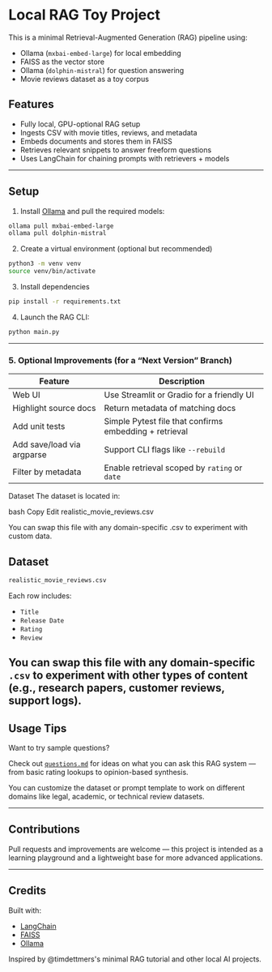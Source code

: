 # Local RAG Toy Project 

This is a minimal Retrieval-Augmented Generation (RAG) pipeline using:
-  Ollama (`mxbai-embed-large`) for local embedding
-  FAISS as the vector store
-  Ollama (`dolphin-mistral`) for question answering
-  Movie reviews dataset as a toy corpus

## Features

- Fully local, GPU-optional RAG setup
- Ingests CSV with movie titles, reviews, and metadata
- Embeds documents and stores them in FAISS
- Retrieves relevant snippets to answer freeform questions
- Uses LangChain for chaining prompts with retrievers + models

---

## Setup

1. Install [Ollama](https://ollama.com) and pull the required models:

```sh
ollama pull mxbai-embed-large
ollama pull dolphin-mistral
```

2. Create a virtual environment (optional but recommended)  
```sh
python3 -m venv venv
source venv/bin/activate 
```

3. Install dependencies
```sh
pip install -r requirements.txt
```

4. Launch the RAG CLI:
```sh
python main.py
```

---

### 5. Optional Improvements (for a “Next Version” Branch)

| Feature | Description |
|--------|-------------|
| Web UI | Use Streamlit or Gradio for a friendly UI |
| Highlight source docs | Return metadata of matching docs |
| Add unit tests | Simple Pytest file that confirms embedding + retrieval |
| Add save/load via argparse | Support CLI flags like `--rebuild` |
| Filter by metadata | Enable retrieval scoped by `rating` or `date` |

Dataset
The dataset is located in:

bash
Copy
Edit
realistic_movie_reviews.csv

You can swap this file with any domain-specific .csv to experiment with custom data.

## Dataset
```sh
realistic_movie_reviews.csv
```
Each row includes:

- `Title`
- `Release Date`
- `Rating`
- `Review`

You can swap this file with any domain-specific `.csv` to experiment with other types of content (e.g., research papers, customer reviews, support logs).
---

## Usage Tips

Want to try sample questions?

Check out [`questions.md`](./questions.md) for ideas on what you can ask this RAG system — from basic rating lookups to opinion-based synthesis.

You can customize the dataset or prompt template to work on different domains like legal, academic, or technical review datasets.

--- 

## Contributions

Pull requests and improvements are welcome — this project is intended as a learning playground and a lightweight base for more advanced applications.

---

## Credits

Built with:

- [LangChain](https://github.com/langchain-ai/langchain)
- [FAISS](https://github.com/facebookresearch/faiss)
- [Ollama](https://ollama.com)

Inspired by @timdettmers's minimal RAG tutorial and other local AI projects.